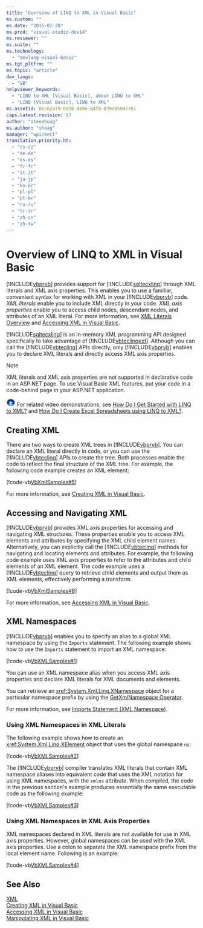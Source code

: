 ```yaml
---
title: "Overview of LINQ to XML in Visual Basic"
ms.custom: ""
ms.date: "2015-07-20"
ms.prod: "visual-studio-dev14"
ms.reviewer: ""
ms.suite: ""
ms.technology: 
  - "devlang-visual-basic"
ms.tgt_pltfrm: ""
ms.topic: "article"
dev_langs: 
  - "VB"
helpviewer_keywords: 
  - "LINQ to XML [Visual Basic], about LINQ to XML"
  - "LINQ [Visual Basic], LINQ to XML"
ms.assetid: 01c62a79-6d58-468e-84fb-039c05947701
caps.latest.revision: 17
author: "stevehoag"
ms.author: "shoag"
manager: "wpickett"
translation.priority.ht: 
  - "cs-cz"
  - "de-de"
  - "es-es"
  - "fr-fr"
  - "it-it"
  - "ja-jp"
  - "ko-kr"
  - "pl-pl"
  - "pt-br"
  - "ru-ru"
  - "tr-tr"
  - "zh-cn"
  - "zh-tw"
---
```

# Overview of LINQ to XML in Visual Basic
[!INCLUDE[vbprvb](../../../../csharp\programming-guide\concepts\linq/includes/vbprvb_md.md)] provides support for [!INCLUDE[sqltecxlinq](../../../../csharp\programming-guide\concepts\linq/includes/sqltecxlinq_md.md)] through XML literals and XML axis properties. This enables you to use a familiar, convenient syntax for working with XML in your [!INCLUDE[vbprvb](../../../../csharp\programming-guide\concepts\linq/includes/vbprvb_md.md)] code. *XML literals* enable you to include XML directly in your code. *XML axis properties* enable you to access child nodes, descendant nodes, and attributes of an XML literal. For more information, see [XML Literals Overview](../../../../visual-basic\programming-guide\language-features\xml/xml-literals-overview.md) and [Accessing XML in Visual Basic](../../../../visual-basic\programming-guide\language-features\xml/accessing-xml.md).  
  
 [!INCLUDE[sqltecxlinq](../../../../csharp\programming-guide\concepts\linq/includes/sqltecxlinq_md.md)] is an in-memory XML programming API designed specifically to take advantage of [!INCLUDE[vbteclinqext](../../../../csharp\getting-started/includes/vbteclinqext_md.md)]. Although you can call the [!INCLUDE[vbteclinq](../../../../csharp/includes/vbteclinq_md.md)] APIs directly, only [!INCLUDE[vbprvb](../../../../csharp\programming-guide\concepts\linq/includes/vbprvb_md.md)] enables you to declare XML literals and directly access XML axis properties.  
  
> [!NOTE]
>  XML literals and XML axis properties are not supported in declarative code in an ASP.NET page. To use Visual Basic XML features, put your code in a code-behind page in your ASP.NET application.  
  
 ![link to video](../../../../visual-basic\programming-guide\language-features\xml/media/playvideo.gif "PlayVideo") For related video demonstrations, see [How Do I Get Started with LINQ to XML?](http://go.microsoft.com/fwlink/?LinkId=143034) and [How Do I Create Excel Spreadsheets using LINQ to XML?](http://go.microsoft.com/fwlink/?LinkId=143536).  
  
## Creating XML  
 There are two ways to create XML trees in [!INCLUDE[vbprvb](../../../../csharp\programming-guide\concepts\linq/includes/vbprvb_md.md)]. You can declare an XML literal directly in code, or you can use the [!INCLUDE[vbteclinq](../../../../csharp/includes/vbteclinq_md.md)] APIs to create the tree. Both processes enable the code to reflect the final structure of the XML tree. For example, the following code example creates an XML element:  
  
 [!code-vb[VbXmlSamples#5](../../../../visual-basic\language-reference\operators/codesnippet/VisualBasic/overview-of-linq-to-xml_1.vb)]  
  
 For more information, see [Creating XML in Visual Basic](../../../../visual-basic\programming-guide\language-features\xml/creating-xml.md).  
  
## Accessing and Navigating XML  
 [!INCLUDE[vbprvb](../../../../csharp\programming-guide\concepts\linq/includes/vbprvb_md.md)] provides XML axis properties for accessing and navigating XML structures. These properties enable you to access XML elements and attributes by specifying the XML child element names. Alternatively, you can explicitly call the [!INCLUDE[vbteclinq](../../../../csharp/includes/vbteclinq_md.md)] methods for navigating and locating elements and attributes. For example, the following code example uses XML axis properties to refer to the attributes and child elements of an XML element. The code example uses a [!INCLUDE[vbteclinq](../../../../csharp/includes/vbteclinq_md.md)] query to retrieve child elements and output them as XML elements, effectively performing a transform.  
  
 [!code-vb[VbXmlSamples#8](../../../../visual-basic\language-reference\operators/codesnippet/VisualBasic/overview-of-linq-to-xml_2.vb)]  
  
 For more information, see [Accessing XML in Visual Basic](../../../../visual-basic\programming-guide\language-features\xml/accessing-xml.md).  
  
## XML Namespaces  
 [!INCLUDE[vbprvb](../../../../csharp\programming-guide\concepts\linq/includes/vbprvb_md.md)] enables you to specify an alias to a global XML namespace by using the `Imports` statement. The following example shows how to use the `Imports` statement to import an XML namespace:  
  
 [!code-vb[VbXMLSamples#1](../../../../visual-basic\language-reference\operators/codesnippet/VisualBasic/overview-of-linq-to-xml_3.vb)]  
  
 You can use an XML namespace alias when you access XML axis properties and declare XML literals for XML documents and elements.  
  
 You can retrieve an <xref:System.Xml.Linq.XNamespace> object for a particular namespace prefix by using the [GetXmlNamespace Operator](../../../../visual-basic\language-reference\operators/getxmlnamespace-operator.md).  
  
 For more information, see [Imports Statement (XML Namespace)](../../../../visual-basic\language-reference\statements/imports-statement-xml-namespace.md).  
  
### Using XML Namespaces in XML Literals  
 The following example shows how to create an <xref:System.Xml.Linq.XElement> object that uses the global namespace `ns`:  
  
 [!code-vb[VbXMLSamples#2](../../../../visual-basic\language-reference\operators/codesnippet/VisualBasic/overview-of-linq-to-xml_4.vb)]  
  
 The [!INCLUDE[vbprvb](../../../../csharp\programming-guide\concepts\linq/includes/vbprvb_md.md)] compiler translates XML literals that contain XML namespace aliases into equivalent code that uses the XML notation for using XML namespaces, with the `xmlns` attribute. When compiled, the code in the previous section's example produces essentially the same executable code as the following example:  
  
 [!code-vb[VbXMLSamples#3](../../../../visual-basic\language-reference\operators/codesnippet/VisualBasic/overview-of-linq-to-xml_5.vb)]  
  
### Using XML Namespaces in XML Axis Properties  
 XML namespaces declared in XML literals are not available for use in XML axis properties. However, global namespaces can be used with the XML axis properties. Use a colon to separate the XML namespace prefix from the local element name. Following is an example:  
  
 [!code-vb[VbXMLSamples#4](../../../../visual-basic\language-reference\operators/codesnippet/VisualBasic/overview-of-linq-to-xml_6.vb)]  
  
## See Also  
 [XML](../../../../visual-basic\programming-guide\language-features\xml/index.md)   
 [Creating XML in Visual Basic](../../../../visual-basic\programming-guide\language-features\xml/creating-xml.md)   
 [Accessing XML in Visual Basic](../../../../visual-basic\programming-guide\language-features\xml/accessing-xml.md)   
 [Manipulating XML in Visual Basic](../../../../visual-basic\programming-guide\language-features\xml/manipulating-xml.md)